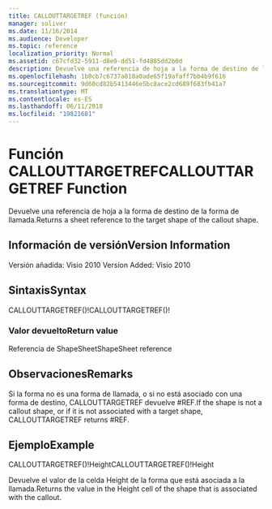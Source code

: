 ```yaml
---
title: CALLOUTTARGETREF (función)
manager: soliver
ms.date: 11/16/2014
ms.audience: Developer
ms.topic: reference
localization_priority: Normal
ms.assetid: c67cfd32-5911-d8e9-dd51-fd4885dd2b0d
description: Devuelve una referencia de hoja a la forma de destino de la forma de llamada.
ms.openlocfilehash: 1b0cb7c6737a810a0ade65f19afaff7bb4b9f616
ms.sourcegitcommit: 9d60cd82b5413446e5bc8ace2cd689f683fb41a7
ms.translationtype: MT
ms.contentlocale: es-ES
ms.lasthandoff: 06/11/2018
ms.locfileid: "19821681"
---
```

# <a name="callouttargetref-function"></a><span data-ttu-id="44e54-103">Función CALLOUTTARGETREF</span><span class="sxs-lookup"><span data-stu-id="44e54-103">CALLOUTTARGETREF Function</span></span>

<span data-ttu-id="44e54-104">Devuelve una referencia de hoja a la forma de destino de la forma de llamada.</span><span class="sxs-lookup"><span data-stu-id="44e54-104">Returns a sheet reference to the target shape of the callout shape.</span></span>
  
## <a name="version-information"></a><span data-ttu-id="44e54-105">Información de versión</span><span class="sxs-lookup"><span data-stu-id="44e54-105">Version Information</span></span>

<span data-ttu-id="44e54-106">Versión añadida: Visio 2010
</span><span class="sxs-lookup"><span data-stu-id="44e54-106">Version Added: Visio 2010</span></span> 
  
## <a name="syntax"></a><span data-ttu-id="44e54-107">Sintaxis</span><span class="sxs-lookup"><span data-stu-id="44e54-107">Syntax</span></span>

<span data-ttu-id="44e54-108">CALLOUTTARGETREF()!</span><span class="sxs-lookup"><span data-stu-id="44e54-108">CALLOUTTARGETREF()!</span></span>
  
### <a name="return-value"></a><span data-ttu-id="44e54-109">Valor devuelto</span><span class="sxs-lookup"><span data-stu-id="44e54-109">Return value</span></span>

<span data-ttu-id="44e54-110">Referencia de ShapeSheet</span><span class="sxs-lookup"><span data-stu-id="44e54-110">ShapeSheet reference</span></span>
  
## <a name="remarks"></a><span data-ttu-id="44e54-111">Observaciones</span><span class="sxs-lookup"><span data-stu-id="44e54-111">Remarks</span></span>

<span data-ttu-id="44e54-112">Si la forma no es una forma de llamada, o si no está asociado con una forma de destino, CALLOUTTARGETREF devuelve #REF.</span><span class="sxs-lookup"><span data-stu-id="44e54-112">If the shape is not a callout shape, or if it is not associated with a target shape, CALLOUTTARGETREF returns #REF.</span></span>
  
## <a name="example"></a><span data-ttu-id="44e54-113">Ejemplo</span><span class="sxs-lookup"><span data-stu-id="44e54-113">Example</span></span>

<span data-ttu-id="44e54-114">CALLOUTTARGETREF()!Height</span><span class="sxs-lookup"><span data-stu-id="44e54-114">CALLOUTTARGETREF()!Height</span></span> 
  
<span data-ttu-id="44e54-115">Devuelve el valor de la celda Height de la forma que está asociada a la llamada.</span><span class="sxs-lookup"><span data-stu-id="44e54-115">Returns the value in the Height cell of the shape that is associated with the callout.</span></span> 
  

